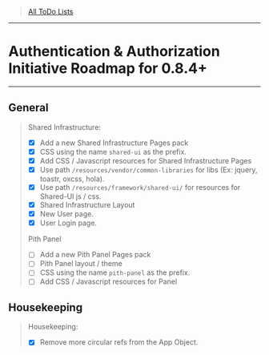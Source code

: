 
> [All ToDo Lists](todo-index.md)
---

# Authentication & Authorization Initiative Roadmap for 0.8.4+


---


## General

> Shared Infrastructure:
> - [x] Add a new Shared Infrastructure Pages pack
> - [x] CSS using the name `shared-ui` as the prefix.
> - [x] Add CSS / Javascript resources for Shared Infrastructure Pages
> - [x] Use path `/resources/vendor/common-libraries` for libs (Ex: jquery, toastr, oxcss, hola).
> - [x] Use path `/resources/framework/shared-ui/` for resources for Shared-UI js / css.
> - [x] Shared Infrastructure Layout
> - [x] New User page.
> - [x] User Login page.
> 
> Pith Panel
> - [ ] Add a new Pith Panel Pages pack
> - [ ] Pith Panel layout / theme
> - [ ] CSS using the name `pith-panel` as the prefix.
> - [ ] Add CSS / Javascript resources for Panel


## Housekeeping

> Housekeeping:
> - [x] Remove more circular refs from the App Object.

